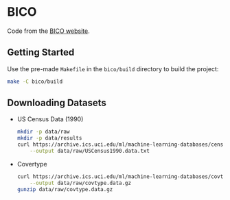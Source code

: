 # BICO

Code from the [BICO website](https://ls2-www.cs.tu-dortmund.de/grav/en/bico#references).

## Getting Started

Use the pre-made `Makefile` in the `bico/build` directory to build the project:

```bash
make -C bico/build
```

## Downloading Datasets

- US Census Data (1990)

    ```bash
    mkdir -p data/raw
    mkdir -p data/results
    curl https://archive.ics.uci.edu/ml/machine-learning-databases/census1990-mld/USCensus1990.data.txt \
        --output data/raw/USCensus1990.data.txt
    ```

- Covertype

    ```bash
    curl https://archive.ics.uci.edu/ml/machine-learning-databases/covtype/covtype.data.gz \
        --output data/raw/covtype.data.gz
    gunzip data/raw/covtype.data.gz
    ```
